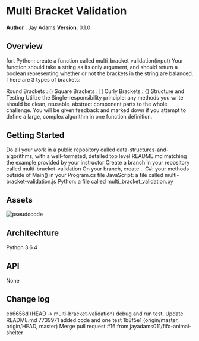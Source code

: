 # Multi Bracket Validation

**Author** : Jay Adams
**Version**: 0.1.0

## Overview
fort Python: create a function called multi_bracket_validation(input)
Your function should take a string as its only argument, and should return a boolean representing whether or not the brackets in the string are balanced. There are 3 types of brackets:

Round Brackets : ()
Square Brackets : []
Curly Brackets : {}
Structure and Testing
Utilize the Single-responsibility principle: any methods you write should be clean, reusable, abstract component parts to the whole challenge. You will be given feedback and marked down if you attempt to define a large, complex algorithm in one function definition.



## Getting Started
Do all your work in a public repository called data-structures-and-algorithms, with a well-formated, detailed top level README.md matching the example provided by your instructor
Create a branch in your repository called multi-bracket-validation
On your branch, create…
C#: your methods outside of Main() in your Program.cs file
JavaScript: a file called multi-bracket-validation.js
Python: a file called multi_bracket_validation.py

## Assets
![pseudocode](../../assets/multi_bracket_validation.jpg)



## Architechture
Python 3.6.4

## API
None

## Change log
eb6656d (HEAD -> multi-bracket-validation) debug and run test.  Update README.md
7739971 added code and one test
1b8f5e1 (origin/master, origin/HEAD, master) Merge pull request #16 from jayadams011/fifo-animal-shelter
